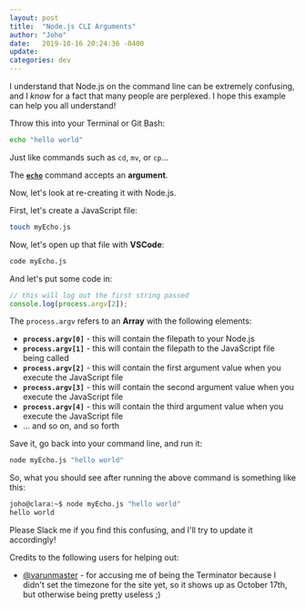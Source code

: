 ```yaml
---
layout: post
title:  "Node.js CLI Arguments"
author: "Joho"
date:   2019-10-16 20:24:36 -0400
update: 
categories: dev
---
```


I understand that Node.js on the command line can be extremely confusing, and I *know* for a fact that many people are perplexed.  I hope this example can help you all understand!

Throw this into your Terminal or Git Bash:

```bash
echo "hello world"
```

Just like commands such as `cd`, `mv`, or `cp`...

The [**`echo`**](http://linuxcommand.org/lc3_man_pages/echoh.html) command accepts an **argument**.

Now, let's look at re-creating it with Node.js.

First, let's create a JavaScript file:

```bash
touch myEcho.js
```

Now, let's open up that file with **VSCode**:

```bash
code myEcho.js
```

And let's put some code in:

```js
// this will log out the first string passed
console.log(process.argv[2]);
```

The `process.argv` refers to an **Array** with the following elements:
 - **`process.argv[0]`** - this will contain the filepath to your Node.js
 - **`process.argv[1]`** - this will contain the filepath to the JavaScript file being called
 - **`process.argv[2]`** - this will contain the first argument value when you execute the JavaScript file
 - **`process.argv[3]`** - this will contain the second argument value when you execute the JavaScript file
 - **`process.argv[4]`** - this will contain the third argument value when you execute the JavaScript file
 - ... and so on, and so forth

Save it, go back into your command line, and run it:

```bash
node myEcho.js "hello world"
```

So, what you should see after running the above command is something like this:

```bash
joho@clara:~$ node myEcho.js "hello world"
hello world
```

Please Slack me if you find this confusing, and I'll try to update it accordingly!

Credits to the following users for helping out:
 - [@varunmaster](https://github.com/varunmaster/) - for accusing me of being the Terminator because I didn't set the timezone for the site yet, so it shows up as October 17th, but otherwise being pretty useless ;)
